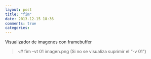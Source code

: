 ```yaml
---
layout: post
title: "fim"
date: 2013-12-15 18:36
comments: true
categories: 
---
```

Visualizador de imagenes con framebuffer

>~# fim –vt 01 imagen.png (Si no se visualiza suprimir el “-v 01”)

